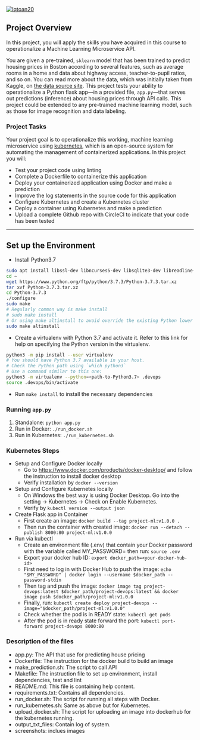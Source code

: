 [![lqtoan20](https://circleci.com/gh/lqtoan20/operationalize-a-ml-microservice-api.svg?style=svg)](https://app.circleci.com/pipelines/github/lqtoan20/operationalize-a-ml-microservice-api)

## Project Overview

In this project, you will apply the skills you have acquired in this course to operationalize a Machine Learning Microservice API.

You are given a pre-trained, `sklearn` model that has been trained to predict housing prices in Boston according to several features, such as average rooms in a home and data about highway access, teacher-to-pupil ratios, and so on. You can read more about the data, which was initially taken from Kaggle, on [the data source site](https://www.kaggle.com/c/boston-housing). This project tests your ability to operationalize a Python flask app—in a provided file, `app.py`—that serves out predictions (inference) about housing prices through API calls. This project could be extended to any pre-trained machine learning model, such as those for image recognition and data labeling.

### Project Tasks

Your project goal is to operationalize this working, machine learning microservice using [kubernetes](https://kubernetes.io/), which is an open-source system for automating the management of containerized applications. In this project you will:

- Test your project code using linting
- Complete a Dockerfile to containerize this application
- Deploy your containerized application using Docker and make a prediction
- Improve the log statements in the source code for this application
- Configure Kubernetes and create a Kubernetes cluster
- Deploy a container using Kubernetes and make a prediction
- Upload a complete Github repo with CircleCI to indicate that your code has been tested

---

## Set up the Environment

- Install Python3.7

```bash
sudo apt install libssl-dev libncurses5-dev libsqlite3-dev libreadline-dev libtk8.6 libgdm-dev libdb4o-cil-dev libpcap-dev
cd ~
wget https://www.python.org/ftp/python/3.7.3/Python-3.7.3.tar.xz
tar xvf Python-3.7.3.tar.xz
cd Python-3.7.3
./configure
sudo make
# Regularly common way is make install
# sudo make install
# Or using make altinstall to avoid override the existing Python lower version
sudo make altinstall
```

- Create a virtualenv with Python 3.7 and activate it. Refer to this link for help on specifying the Python version in the virtualenv.

```bash
python3 -m pip install --user virtualenv
# You should have Python 3.7 available in your host.
# Check the Python path using `which python3`
# Use a command similar to this one:
python3 -m virtualenv --python=<path-to-Python3.7> .devops
source .devops/bin/activate
```

- Run `make install` to install the necessary dependencies

### Running `app.py`

1. Standalone: `python app.py`
2. Run in Docker: `./run_docker.sh`
3. Run in Kubernetes: `./run_kubernetes.sh`

### Kubernetes Steps

- Setup and Configure Docker locally
  - Go to https://www.docker.com/products/docker-desktop/ and follow the instruction to install docker desktop
  - Verify installation by `docker --version`
- Setup and Configure Kubernetes locally
  - On Windows the best way is using Docker Desktop. Go into the setting -> Kubernetes -> Check on Enable Kubernetes.
  - Verify by `kubectl version --output json`
- Create Flask app in Container
  - First create an image: `docker build --tag project-ml:v1.0.0 .`
  - Then run the container with created image: `docker run --detach --publish 8000:80 project-ml:v1.0.0`
- Run via kubectl
  - Create an environment file (.env) that contain your Docker password with the variable called MY_PASSWORD=<your-docker-hub-pw> then run: `source .env`
  - Export your docker hub ID: `export docker_path=<your-docker-hub-id>`
  - First need to log in with Docker Hub to push the image: `echo "$MY_PASSWORD" | docker login --username $docker_path --password-stdin`
  - Then tag and push the image: `docker image tag project-devops:latest $docker_path/project-devops:latest && docker image push $docker_path/project-ml:v1.0.0`
  - Finally, run: `kubectl create deploy project-devops --image="$docker_path/project-ml:v1.0.0"`
  - Check whether the pod is in READY state: `kubectl get pods`
  - After the pod is in ready state forward the port: `kubectl port-forward project-devops 8000:80`

### Description of the files

- app.py: The API that use for predicting house pricing
- Dockerfile: The instruction for the docker build to build an image
- make_prediction.sh: The script to call API
- Makefile: The instruction file to set up environment, install dependencies, test and lint
- README.md: This file is containing help content.
- requirements.txt: Contains all dependencies.
- run_docker.sh: The script for running all steps with Docker.
- run_kubernetes.sh: Same as above but for Kubernetes.
- upload_docker.sh: The script for uploading an image into dockerhub for the kubernetes running.
- output_txt_files: Contain log of system.
- screenshots: inclues images
